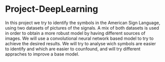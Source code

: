 # Project-DeepLearning

In this project we try to identify the symbols in the American Sign Language, using two datasets of pictures of the signals.
A mix of both datasets is used in order to obtain a more robust model by having different sources of images.
We will use a convolutional neural network based model to try to achieve the desired results.
We will try to analyse wich symbols are easier to identify and which are easier to counfound, and will try different appraches to improve a base model.
